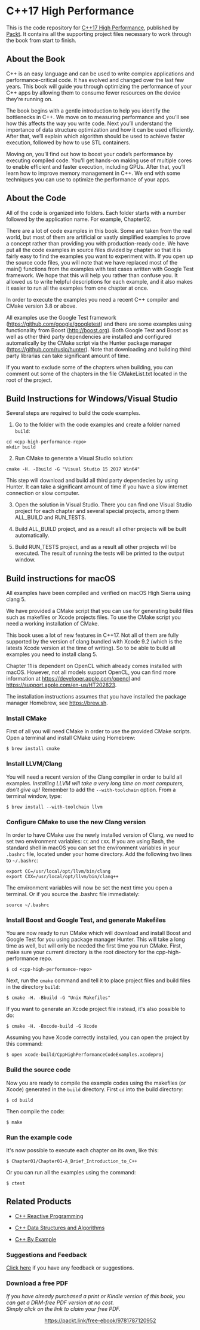 # C++17 High Performance
This is the code repository for [C++17 High Performance](https://www.packtpub.com/application-development/c17-high-performance?utm_source=github&utm_medium=repository&utm_campaign=9781787120952), published by [Packt](https://www.packtpub.com/?utm_source=github). It contains all the supporting project files necessary to work through the book from start to finish.
## About the Book
C++ is an easy language and can be used to write complex applications and performance-critical code. It has evolved and changed over the last few years. This book will guide you through optimizing the performance of your C++ apps by allowing them to consume fewer resources on the device they’re running on.

The book begins with a gentle introduction to help you identify the bottlenecks in C++. We move on to measuring performance and you’ll see how this affects the way you write code. Next you’ll understand the importance of data structure optimization and how it can be used efficiently. After that, we’ll explain which algorithm should be used to achieve faster execution, followed by how to use STL containers.

Moving on, you’ll find out how to boost your code’s performance by executing compiled code. You’ll get hands-on making use of multiple cores to enable efficient and faster execution, including GPUs. After that, you’ll learn how to improve memory management in C++. We end with some techniques you can use to optimize the performance of your apps.

## About the Code
All of the code is organized into folders. Each folder starts with a number followed by the application name. For example, Chapter02.

There are a lot of code examples in this book. Some are taken from the real world, but most of them are artificial or vastly simplified examples to prove a concept rather than providing you with production-ready code. We have put all the code examples in source files divided by chapter so that it is fairly easy to find the examples you want to experiment with. If you open up the source code files, you will note that we have replaced most of the main() functions from the examples with test cases written with Google Test framework. We hope that this will help you rather than confuse you. It allowed us to write helpful descriptions for each example, and it also makes it easier to run all the examples from one chapter at once.

In order to execute the examples you need a recent C++ compiler and CMake version 3.8 or above.

All examples use the Google Test framework (https://github.com/google/googletest) and there are some examples using functionality from Boost (http://boost.org). Both Google Test and Boost as well as other third party dependencies are installed and configured automatically by the CMake script via the Hunter package manager (https://github.com/ruslo/hunter). Note that downloading and building third party librarias can take significant amount of time.

If you want to exclude some of the chapters when building, you can comment out some of the chapters in the file CMakeList.txt located in the root of the project.

## Build Instructions for Windows/Visual Studio
Several steps are required to build the code examples.
1. Go to the folder with the code examples and create a folder named `build`:
```
cd <cpp-high-performance-repo>
mkdir build
```

2. Run CMake to generate a Visual Studio solution:
```
cmake -H. -Bbuild -G "Visual Studio 15 2017 Win64"
```
This step will download and build all third party dependecies by using Hunter. It can take a significant amount of time if you have a slow internet connection or slow computer.

3. Open the solution in Visual Studio. There you can find one Visual Studio project for each chapter and several special projects, among them ALL_BUILD and RUN_TESTS.

4. Build ALL_BUILD project, and as a result all other projects will be built automatically.

5. Build RUN_TESTS project, and as a result all other projects will be executed. The result of running the tests will be printed to the output window.

## Build instructions for macOS
All examples have been compiled and verified on macOS High Sierra using clang 5.

We have provided a CMake script that you can use for generating build files such as makefiles or Xcode projects files. To use the CMake script you need a working installation of CMake.

This book uses a lot of new features in C++17. Not all of them are fully supported by the version of clang bundled with Xcode 9.2 (which is the latests Xcode version at the time of writing). So to be able to build all examples you need to install clang 5. 

Chapter 11 is dependent on OpenCL which already comes installed with macOS. However, not all models support OpenCL, you can find more information at https://developer.apple.com/opencl and https://support.apple.com/en-us/HT202823.

The installation instructions assumes that you have installed the package manager Homebrew, see https://brew.sh.

### Install CMake
First of all you will need CMake in order to use the provided CMake scripts. Open a terminal and install CMake using Homebrew:

```
$ brew install cmake
```

### Install LLVM/Clang
You will need a recent version of the Clang compiler in order to build all examples. _Installing LLVM will take a very long time on most computers, don't give up!_ Remember to add the `--with-toolchain` option. From a terminal window, type:

```
$ brew install --with-toolchain llvm
```

### Configure CMake to use the new Clang version
In order to have CMake use the newly installed version of Clang, we need to set two environment variables: `CC` and `CXX`. If you are using Bash, the standard shell in macOS you can set the environment variables in your ```.bashrc``` file, located under your home directory. Add the following two lines to `~/.bashrc`:

```
export CC=/usr/local/opt/llvm/bin/clang
export CXX=/usr/local/opt/llvm/bin/clang++
```

The environment variables will now be set the next time you open a terminal. Or if you source the .bashrc file immediately:

```
source ~/.bashrc
```

### Install Boost and Google Test, and generate Makefiles
You are now ready to run CMake which will download and install Boost and Google Test for you using package manager Hunter. This will take a long time as well, but will only be needed the first time you run CMake. First, make sure your current directory is the root directory for the cpp-high-performance repo.

```
$ cd <cpp-high-performance-repo>
```

Next, run the `cmake` command and tell it to place project files and build files in the directory `build`:

```
$ cmake -H. -Bbuild -G "Unix Makefiles"
```

If you want to generate an Xcode project file instead, it's also possible to do:

```
$ cmake -H. -Bxcode-build -G Xcode
```

Assuming you have Xcode correctly installed, you can open the project by this command:

```
$ open xcode-build/CppHighPerformanceCodeExamples.xcodeproj
```

### Build the source code
Now you are ready to compile the example codes using the makefiles (or Xcode) generated in the `build` directory. First `cd` into the build directory:

```
$ cd build
```

Then compile the code:

```
$ make
```


### Run the example code

It's now possible to execute each chapter on its own, like this:
```
$ Chapter01/Chapter01-A_Brief_Introduction_to_C++
```

Or you can run all the examples using the command:

```
$ ctest
```



## Related Products
* [C++ Reactive Programming](https://www.packtpub.com/application-development/c-reactive-programming?utm_source=github&utm_medium=repository&utm_campaign=9781788629775)

* [C++ Data Structures and Algorithms](https://www.packtpub.com/application-development/c-data-structures-and-algorithms?utm_source=github&utm_medium=repository&utm_campaign=9781788835213)

* [C++ By Example](https://www.packtpub.com/application-development/c-example?utm_source=github&utm_medium=repository&utm_campaign=9781788391818)

### Suggestions and Feedback
[Click here](https://docs.google.com/forms/d/e/1FAIpQLSe5qwunkGf6PUvzPirPDtuy1Du5Rlzew23UBp2S-P3wB-GcwQ/viewform) if you have any feedback or suggestions.
### Download a free PDF

 <i>If you have already purchased a print or Kindle version of this book, you can get a DRM-free PDF version at no cost.<br>Simply click on the link to claim your free PDF.</i>
<p align="center"> <a href="https://packt.link/free-ebook/9781787120952">https://packt.link/free-ebook/9781787120952 </a> </p>